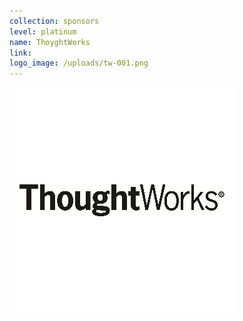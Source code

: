 ```yaml
---
collection: sponsors
level: platinum
name: ThoyghtWorks
link:
logo_image: /uploads/tw-001.png
---
```



![](/uploads/versions/tw-001---x----360-360x---.png)